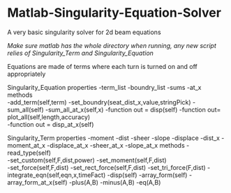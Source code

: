 # Matlab-Singularity-Equation-Solver
A very basic singularity solver for 2d beam equations


*Make sure matlab has the whole directory when running, any new script relies of Singularity_Term and Singularity_Equation*

Equations are made of terms where each turn is turned on and off appropriately

Singularity_Equation
   properties
      -term_list
      -boundry_list
      -sums
      -at_x
   methods  
      -add_term(self,term)
      -set_boundry(seat_dist_x,value,stringPick)
      -sum_all(self)
      -sum_all_at_x(self,x)
      -function out = disp(self)
      -function out=  plot_all(self,length,accuracy)   
      -function out = disp_at_x(self)
      
     
Singularity_Term 
    properties
        -moment
        -dist
        -sheer
        -slope
        -displace
        -dist_x
        -moment_at_x
        -displace_at_x
        -sheer_at_x
        -slope_at_x
    methods
        -read_type(self)       
        -set_custom(self,F,dist,power) 
        -set_moment(self,F,dist)  
        -set_force(self,F,dist)
        -set_rect_force(self,F,dist)
        -set_tri_force(F,dist)
        -integrate_eqn(self,eqn,x,timeFact)
        -disp(self)
        -array_form(self)
        -array_form_at_x(self)
        -plus(A,B)
        -minus(A,B)
        -eq(A,B)
          

  

